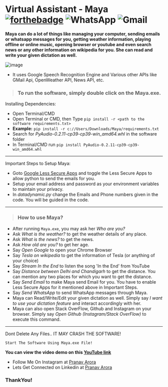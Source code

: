 # Virtual Assistant - Maya  [![forthebadge](https://forthebadge.com/images/badges/made-with-python.svg)](https://forthebadge.com) <img alt="WhatsApp" src="https://img.shields.io/badge/WhatsApp-25D366?style=for-the-badge&logo=whatsapp&logoColor=white"/>  <img alt="Gmail" src="https://img.shields.io/badge/Gmail-D14836?style=for-the-badge&logo=gmail&logoColor=white" />  

**Maya can do a lot of things like managing your computer, sending emails or whatsapp messages for you, getting weather information, playing offline or online music, opening browser or youtube and even search news or any other information on wikipedia for you. She can read and write your given dictation as well.**

![image](https://user-images.githubusercontent.com/48170643/117671991-04149c80-b1c7-11eb-86c0-ad8b86255c47.png)

- It uses Google Speech Recognition Engine and Various other APIs like GMail Api, OpenWeather API, News API, etc.

> ### To run the software, simply double click on the **Maya.exe**.


Installing Dependencies:
<br>
* Open Terminal/CMD
* Open Terminal or CMD, then Type ```pip install -r <path to the software requirements.txt>```
* **Example:** ```pip install -r c://Users/Downloads/Maya/requirements.txt```
* Search for *PyAudio-0.2.11-cp39-cp39-win_amd64.whl* in the software folder
* In Terminal/CMD run ```pip install PyAudio-0.2.11-cp39-cp39-win_amd64.whl```
---

Important Steps to Setup Maya:
<br>
* Goto [Google Less Secure Apps](myaccount.google.com/lesssecureapps) and toggle the Less Secure Apps to allow python to send the emails for you.
* Setup your email address and password as your environment variables to maintain your privacy.
* In *datadynamic.py* change the Emails and Phone numbers given in the code. You will be guided in the code.

---

> ### How to use Maya?
- After running ```Maya.exe```, you may ask her *Who are you?*
- Ask *What is the weather?* to get the weather details of any place.
- Ask *What is the news?* to get the news.
- Ask *How old are you?* to get her age.
- Say *Open Google* to open your Chrome Browser
- Say *Tesla on wikipedia* to get the information of Tesla (or anything of your choice)
- Say *Stream In the End* to listen the song 'In the End' from YouTube
- Say *Distance between Delhi and Chandigarh* to get the distance. You can mention any two places for which you want to get the distance.
- Say *Send Email* to make Maya send Email for you. You have to enable Less Secure Apps for it mentioned above in Important Steps.
- Say *Send WhatsApp* to send WhatsApp messages through Maya.
- Maya can Read/Write/Edit your given dictation as well. Simply say *I want to use your dictation feature* and interact accordingly with her.
- Maya can also open Stack OverFlow, Github and Instagram on your browser. Simply say *Open Github (Instagram/Stack OverFlow)* to execute this command.

---
Dont Delete Any Files.. IT MAY CRASH THE SOFTWARE!

```Start The Software Using Maya.exe File!```

**You can view the video demo on this [YouTube link](https://www.youtube.com/watch?v=mO7uyD-qTX4&t=4s&ab_channel=MyKarma)**

* Follow Me On Instagram at [Pranav Arora](https://www.instagram.com/arorapranav187)
* Lets Get Connected on Linkedin at [Pranav Arora](https://www.linkedin.com/in/pranav-arora-354b71bb/)


### ThankYou!
